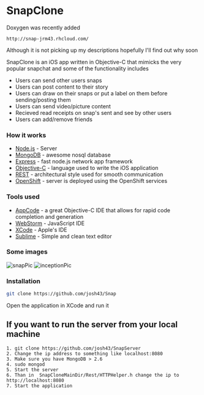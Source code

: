 # SnapClone

Doxygen was recently added 
```
http://snap-jrm43.rhcloud.com/
```

Although it is not picking up my descriptions hopefully I'll find out why soon


SnapClone is an iOS app written in Objective-C that mimicks the very popular snapchat
and some of the functionality includes

  - Users can send other users snaps
  - Users can post content to their story
  - Users can draw on their snaps or put a label on them before sending/posting them
  - Users can send video/picture content
  - Recieved read receipts on snap's sent and see by other users
  - Users can add/remove friends





### How it works

* [Node.js] - Server
* [MongoDB] - awesome nosql database
* [Express] - fast node.js network app framework 
* [Objective-C] - language used to write the iOS application
* [REST] - architectural style used for smooth communication
* [OpenShift] - server is deployed using the OpenShift services

### Tools used

* [AppCode] - a great Objective-C IDE that allows for rapid code completion and generation
* [WebStorm] - JavaScript IDE
* [XCode] - Apple's IDE
* [Sublime] - Simple and clean text editor

### Some images

![snapPic](http://snap-jrm43.rhcloud.com/Screen%20Shot%202016-09-22%20at%2011.21.01%20PM.png)
![inceptionPic](http://snap-jrm43.rhcloud.com/Screen%20Shot%202016-09-22%20at%2011.24.27%20PM.png)

### Installation

```sh
git clone https://github.com/josh43/Snap
```
Open the application in XCode and run it
## If you want to run the server from your local machine

    1. git clone https://github.com/josh43/SnapServer
    2. Change the ip address to something like localhost:8080
    3. Make sure you have MongoDB > 2.6
    4. sudo mongod
    5. Start the server
    6. Than in  SnapCloneMainDir/Rest/HTTPHelper.h change the ip to http://localhost:8080
    7. Start the application





   
   [node.js]: <http://nodejs.org>
   [express]: <http://expressjs.com>
   [OpenShift]: <https://www.openshift.com/>
   [Objective-C]: <https://en.wikipedia.org/wiki/Objective-C>
   [AppCode]: <https://www.jetbrains.com/objc/>
   [WebStorm]: <https://www.jetbrains.com/webstorm/>
   [REST]: <https://en.wikipedia.org/wiki/Representational_state_transfer>
   [XCode]: <https://developer.apple.com/xcode/>
   [Sublime]: <https://www.sublimetext.com/>
   [MongoDB]: <https://www.mongodb.com/>
   

